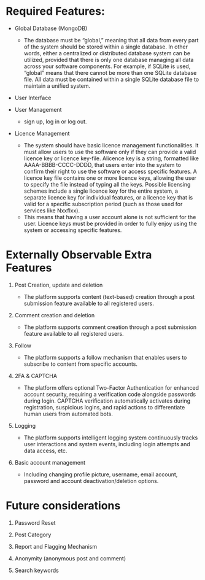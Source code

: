 # Required Features:

- Global Database (MongoDB)

  - The database must be “global,” meaning that all data from every part of the system should be stored within a single database. In other words, either a centralized or distributed database system can be utilized, provided that there is only one database managing all data across your software components. For example, if SQLite is used, “global” means that there cannot be more than one SQLite database file. All data must be contained within a single SQLite database file to maintain a unified system.

- User Interface

- User Management

  - sign up, log in or log out.

- Licence Management
  - The system should have basic licence management functionalities. It must allow users to use the software only if they can provide a valid licence key or licence key-file. Alicence key is a string, formatted like AAAA-BBBB-CCCC-DDDD, that users enter into the system to confirm their right to use the software or access specific features. A licence key file contains one or more licence keys, allowing the user to specify the file instead of typing all the keys. Possible licensing schemes include a single licence key for the entire system, a separate licence key for individual features, or a licence key that is valid for a specific subscription period (such as those used for services like Nxxflxx).
  - This means that having a user account alone is not sufficient for the user. Licence keys must be provided in order to fully enjoy using the system or accessing specific features.

# Externally Observable Extra Features

1. Post Creation, update and deletion

   - The platform supports content (text-based) creation through a post submission feature available to all registered users.

2. Comment creation and deletion

   - The platform supports comment creation through a post submission feature available to all registered users.

3. Follow

   - The platform supports a follow mechanism that enables users to subscribe to content from specific accounts.

4. 2FA & CAPTCHA

   - The platform offers optional Two-Factor Authentication for enhanced account security, requiring a verification code alongside passwords during login. CAPTCHA verification automatically activates during registration, suspicious logins, and rapid actions to differentiate human users from automated bots.

5. Logging

   - The platform supports intelligent logging system continuously tracks user interactions and system events, including login attempts and data access, etc.

6. Basic account management

   - Including changing profile picture, username, email account, password and account deactivation/deletion options.

# Future considerations

1. Password Reset

2. Post Category

3. Report and Flagging Mechanism

4. Anonymity (anonymous post and comment)

5. Search keywords
